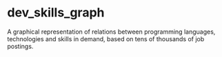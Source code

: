 # dev_skills_graph
A graphical representation of relations between programming languages, technologies and skills in demand, based on tens of thousands of job postings. 
